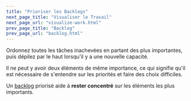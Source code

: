 ```yaml
---
title: "Prioriser les Backlogs"
next_page_title: "Visualiser le Travail"
next_page_url: "visualize-work.html"
prev_page_title: "Backlog"
prev_page_url: "backlog.html"
---
```



<div class="card summary"><div class="card-body">Ordonnez toutes les tâches inachevées en partant des plus importantes, puis dépilez par le haut lorsqu'il y a une nouvelle capacité.
</div></div>

Il ne peut y avoir deux éléments de même importance, ce qui signifie qu'il est nécessaire de s'entendre sur les priorités et faire des choix difficiles.

Un <a href="glossary.html#entry-backlog" class="glossary-tooltip" data-toggle="tooltip" title="Backlog: Une liste (souvent priorisée) de tâches inachevées (typiquement un livrable, une exigence ou un moteur) à traiter.">backlog</a> priorisé aide à **rester concentré** sur les éléments les plus importants.